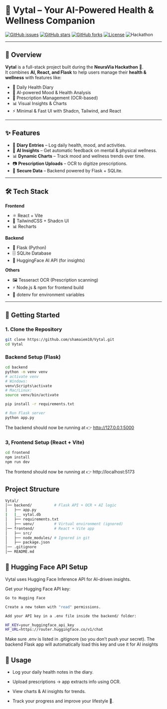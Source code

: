 # 🌱 Vytal – Your AI-Powered Health & Wellness Companion

[![GitHub issues](https://img.shields.io/github/issues/shamaiem10/Vytal)](https://github.com/shamaiem10/Vytal/issues)
[![GitHub stars](https://img.shields.io/github/stars/shamaiem10/Vytal)](https://github.com/shamaiem10/Vytal/stargazers)
[![GitHub forks](https://img.shields.io/github/forks/shamaiem10/Vytal)](https://github.com/shamaiem10/Vytal/network)
[![License](https://img.shields.io/badge/license-MIT-blue.svg)](LICENSE)
![Hackathon](https://img.shields.io/badge/Hackathon-NeuraViaHackathon-purple)

---

## 📖 Overview
**Vytal** is a full-stack project built during the **NeuraVia Hackathon** 🚀.  
It combines **AI, React, and Flask** to help users manage their **health & wellness** with features like:
- 📓 Daily Health Diary
- 🧠 AI-powered Mood & Health Analysis
- 💊 Prescription Management (OCR-based)
- 📊 Visual Insights & Charts
- ⚡ Minimal & Fast UI with Shadcn, Tailwind, and React

---

## ✨ Features
- 📝 **Diary Entries** – Log daily health, mood, and activities.
- 🧠 **AI Insights** – Get automatic feedback on mental & physical wellness.
- 📊 **Dynamic Charts** – Track mood and wellness trends over time.
- 📷 **Prescription Uploads** – OCR to digitize prescriptions.
- 🔐 **Secure Data** – Backend powered by Flask + SQLite.

---

## 🛠️ Tech Stack
**Frontend**
- ⚛️ React + Vite
- 🎨 TailwindCSS + Shadcn UI
- 📊 Recharts

**Backend**
- 🐍 Flask (Python)
- 🗄️ SQLite Database
- 🤖 HuggingFace AI API (for insights)

**Others**
- 🖼️ Tesseract OCR (Prescription scanning)
- ⚡ Node.js & npm for frontend build
- 🔑 dotenv for environment variables

---

## 🚀 Getting Started

### 1. Clone the Repository
```bash
git clone https://github.com/shamaiem10/Vytal.git
cd Vytal
```
### Backend Setup (Flask)
```bash
cd backend
python -m venv venv
# activate venv
# Windows:
venv\Scripts\activate
# Mac/Linux:
source venv/bin/activate

pip install -r requirements.txt

# Run Flask server
python app.py

```
The backend should now be running at 👉 http://127.0.0.1:5000
### 3, Frontend Setup (React + Vite)
```bash
cd frontend
npm install
npm run dev
```
The frontend should now be running at 👉 http://localhost:5173
## Project Structure
```bash
Vytal/
│── backend/          # Flask API + OCR + AI logic
│   ├── app.py
|   |__ vytal.db
│   ├── requirements.txt
│   ├── venv/         # Virtual environment (ignored)
│── frontend/         # React + Vite app
│   ├── src/
│   ├── node_modules/ # Ignored in git
│   ├── package.json
│── .gitignore
│── README.md
```

## 🔑 Hugging Face API Setup

Vytal uses Hugging Face Inference API for AI-driven insights.

Get your Hugging Face API key:
```bash
Go to Hugging Face

Create a new token with "read" permissions.

Add your API key in a .env file inside the backend/ folder:

HF_KEY=your_huggingface_api_key
HF_URL=https://router.huggingface.co/v1/chat
```
Make sure .env is listed in .gitignore (so you don’t push your secret).
The backend Flask app will automatically load this key and use it for AI insights

## 🧪 Usage

- Log your daily health notes in the diary.

- Upload prescriptions → app extracts info using OCR.

- View charts & AI insights for trends.

- Track your progress and improve your lifestyle 🌱.

